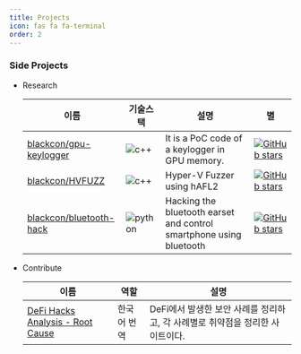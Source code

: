 ```yaml
---
title: Projects
icon: fas fa fa-terminal
order: 2
---
```


### Side Projects
- Research

   |이름|기술스택|설명|별|
   |----|-------|----|--|
   |[blackcon/gpu-keylogger](https://github.com/blackcon/gpu-keylogger)|![c++](https://img.shields.io/badge/-C++-000000?logo=c%2B%2B&style=flat)|It is a PoC code of a keylogger in GPU memory.|[![GitHub stars](https://img.shields.io/github/stars/blackcon/gpu-keylogger?style=social&label=Star&maxAge=2592000)](https://GitHub.com/blackcon/gpu-keylogger/stargazers/)
   |[blackcon/HVFUZZ](https://github.com/blackcon/HVFUZZ)|![c++](https://img.shields.io/badge/-C++-000000?logo=c%2B%2B&style=flat)|Hyper-V Fuzzer using hAFL2|[![GitHub stars](https://img.shields.io/github/stars/blackcon/HVFUZZ?style=social&label=Star&maxAge=2592000)](https://GitHub.com/blackcon/HVFUZZ/stargazers/)
   |[blackcon/bluetooth-hack](https://github.com/blackcon/bluetooth-hack)|![python](https://img.shields.io/badge/-python-000000?logo=python&style=flat)|Hacking the bluetooth earset and control smartphone using bluetooth|[![GitHub stars](https://img.shields.io/github/stars/blackcon/bluetooth-hack?style=social&label=Star&maxAge=2592000)](https://GitHub.com/blackcon/bluetooth-hack/stargazers/)
   
- Contribute

   |이름|역할|설명|
   |---|---|---|
   |[DeFi Hacks Analysis - Root Cause](https://web3sec.notion.site/web3sec/Web3-security-ddaa8bf9a985494dbaf70d698345b899)|한국어 번역|DeFi에서 발생한 보안 사례를 정리하고, 각 사례별로 취약점을 정리한 사이트이다.
